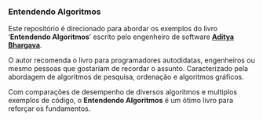 ### Entendendo Algoritmos

Este repositório é direcionado para abordar os exemplos do livro ‘**Entendendo Algoritmos**’ escrito pelo engenheiro de software [**Aditya Bhargava**](https://www.adit.io/).

O autor recomenda o livro para programadores autodidatas, engenheiros ou mesmo pessoas que gostariam de recordar o assunto. Caracterizado pela abordagem de algoritmos de pesquisa, ordenação e algoritmos gráficos.

Com comparações de desempenho de diversos algoritmos e multiplos exemplos de código, o **Entendendo Algoritmos** é um ótimo livro para reforçar os fundamentos.
